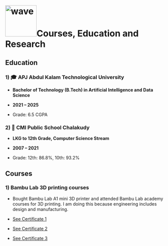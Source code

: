 <h1><img src="https://i.pinimg.com/originals/ee/7c/43/ee7c4374f599e383ff0d92d5de2f8d60.gif" alt="wave" width="100"/>Courses, Education and Research</h1>

<h2>Education</h2>

### 1) 🎓 APJ Abdul Kalam Technological University

* **Bachelor of Technology (B.Tech) in Artificial Intelligence and Data Science**

* **2021 – 2025**
* Grade: 6.5 CGPA

### 2) 🏫 CMI Public School Chalakudy

* **LKG to 12th Grade, Computer Science Stream**

* **2007 – 2021**
* Grade: 12th: 86.8%, 10th: 93.2%

<h2>Courses</h2>

### 1) Bambu Lab 3D printing courses

* Bought Bambu Lab A1 mini 3D printer and attended Bambu Lab academy courses for 3D printing. I am doing this because engineering includes design and manufacturing.

* [See Certificate 1](https://github.com/JohnPaulNaiju/research-n-education/blob/main/certificates/Bambu%20Lab%20Academy%20Certificate%20of%20Completion%20(1).pdf)
* [See Certificate 2](https://github.com/JohnPaulNaiju/research-n-education/blob/main/certificates/Bambu%20Lab%20Academy%20Certificate%20of%20Completion%20(2).pdf)
* [See Certificate 3](https://github.com/JohnPaulNaiju/research-n-education/blob/main/certificates/Bambu%20Lab%20Academy%20Certificate%20of%20Completion.pdf)
